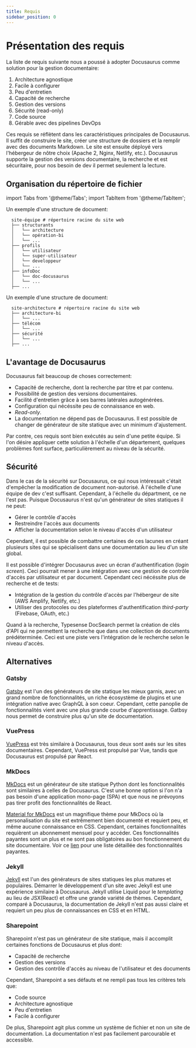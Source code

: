 ```yaml
---
title: Requis
sidebar_position: 0
---
```


# Présentation des requis

La liste de requis suivante nous a poussé à adopter Docusaurus comme solution pour la gestion documentaire:
1. Architecture agnostique
2. Facile à configurer
3. Peu d'entretien
4. Capacité de recherche
5. Gestion des versions
6. Sécurité (read-only)
7. Code source
8. Gérable avec des pipelines DevOps

Ces requis se réflètent dans les caractéristiques principales de Docusaurus. Il suffit de construire le site, créer une structure de dossiers et la remplir avec des documents Markdown. Le site est ensuite déployé vers l'hébergeur de nôtre choix (Apache 2, Nginx, Netlify, etc.). Docusaurus supporte la gestion des versions documentaire, la recherche et est sécuritaire, pour nos besoin de dev il permet seulement la lecture.

## Organisation du répertoire de fichier

import Tabs from '@theme/Tabs';
import TabItem from '@theme/TabItem';

<Tabs>
  <TabItem value="apple" label="À l'échelle d'une équipe de dev" default>
    Un exemple d'une structure de document:

  ```
    site-équipe # répertoire racine du site web
    ├── structurants
    │   └── architecture
    │   └── opération-bi
    │   └── ...
    ├── profils
    │   └── utilisateur
    │   └── super-utilisateur
    │   └── developpeur
    │   └── ...
    ├── infoDoc
    │   └── doc-docusaurus
    │   └── ...
    ├── ...
  ```
  </TabItem>
  <TabItem value="orange" label="À l'échelle du département">
  Un exemple d'une structure de document:

  ```
    site-architecture # répertoire racine du site web
    ├── architecture-bi
    │   └── ...
    ├── télécom
    │   └── ...
    ├── sécurité
    │   └── ...
    ├── ...
  ```
  </TabItem>
</Tabs>

## L'avantage de Docusaurus

Docusaurus fait beaucoup de choses correctement:
- Capacité de recherche, dont la recherche par titre et par contenu.
- Possibilité de gestion des versions documentaires.
- Facilité d'entretien grâce à ses barres latérales autogénérées.
- Configuration qui nécéssite peu de connaissance en web.
- _Read-only_.
- La documentation ne dépend pas de Docusaurus. Il est possible de changer de générateur de site statique avec un minimum d'ajustement.

Par contre, ces requis sont bien exécutés au sein d'une petite équipe. Si l'on désire appliquer cette solution à l'échelle d'un département, quelques problèmes font surface, particulièrement au niveau de la sécurité.

## Sécurité

Dans le cas de la sécurité sur Docusaurus, ce qui nous intéressait c'était d'empêcher la modification de document non-autorisé. À l'échelle d'une équipe de dev c'est suffisant. Cependant, à l'échelle du départment, ce ne l'est pas. Puisque Docusaurus n'est qu'un générateur de sites statiques il ne peut:
- Gérer le contrôle d'accès
- Restreindre l'accès aux documents
- Afficher la documentation selon le niveau d'accès d'un utilisateur

Cependant, il est possible de combattre certaines de ces lacunes en créant plusieurs sites qui se spécialisent dans une documentation au lieu d'un site global. 

Il est possible d'intégrer Docusaurus avec un écran d'authentification (_login screen_). Ceci pourrait mener à une intégration avec une gestion de contrôle d'accès par utilisateur et par document. Cependant ceci nécéssite plus de recherche et de tests:
- Intégration de la gestion du contrôle d'accès par l'hébergeur de site (AWS Amplify, Netlify, etc.)
- Utiliser des protocoles ou des plateformes d'authentification _third-party_ (Firebase, OAuth, etc.)

Quand à la recherche, Typesense DocSearch permet la création de clés d'API qui ne permettent la recherche que dans une collection de documents prédéterminée. Ceci est une piste vers l'intégration de le recherche selon le niveau d'accès.

## Alternatives

### Gatsby

[Gatsby](https://www.gatsbyjs.com/) est l'un des générateurs de site statique les mieux garnis, avec un grand nombre de fonctionnalités, un riche écosystème de plugins et une intégration native avec GraphQL à son coeur. Cependant, cette panoplie de fonctionnalités vient avec une plus grande courbe d'apprentissage. Gatbsy nous permet de construire plus qu'un site de documentation.

### VuePress

[VuePress](https://vuepress.vuejs.org/) est très similaire à Docusaurus, tous deux sont axés sur les sites documentaires. Cependant, VuePress est propulsé par Vue, tandis que Docusaurus est propulsé par React.

### MkDocs

[MkDocs](https://www.mkdocs.org/) est un générateur de site statique Python dont les fonctionnalités sont similaires à celles de Docusaurus. C'est une bonne option si l'on n'a pas besoin d'une application mono-page (SPA) et que nous ne prévoyons pas tirer profit des fonctionnalités de React.

[Material for MkDocs](https://squidfunk.github.io/mkdocs-material/) est un magnifique thème pour MkDocs où la personalisation du site est extrêmement bien documenté et requiert peu, et même aucune connaissance en CSS. Cependant, certaines fonctionnalités requièrent un abonnement mensuel pour y accéder. Ces fonctionnalités payantes sont un plus et ne sont pas obligatoires au bon fonctionnement du site documentaire. Voir ce [lien](https://squidfunk.github.io/mkdocs-material/insiders/#goals) pour une liste détaillée des fonctionnalités payantes.

### Jekyll

[Jekyll](https://github.com/jekyll/jekyll) est l'un des générateurs de sites statiques les plus matures et populaires. Démarrer le développement d'un site avec Jekyll est une expérience similaire à Docusaurus. Jekyll utilise Liquid pour le _templating_ au lieu de JSX(React) et offre une grande variété de thèmes. Cependant, comparé à Docusaurus, la documentation de Jekyll n'est pas aussi claire et requiert un peu plus de connaissances en CSS et en HTML.

### Sharepoint

Sharepoint n'est pas un générateur de site statique, mais il accomplit certaines fonctions de Docusaurus et plus dont:
- Capacité de recherche
- Gestion des versions
- Gestion des contrôle d'accès au niveau de l'utilisateur et des documents

Cependant, Sharepoint a ses défauts et ne rempli pas tous les critères tels que:
- Code source 
- Architecture agnostique
- Peu d'entretien
- Facile à configurer

De plus, Sharepoint agit plus comme un système de fichier et non un site de documentation. La documentation n'est pas facilement parcourable et accessible.